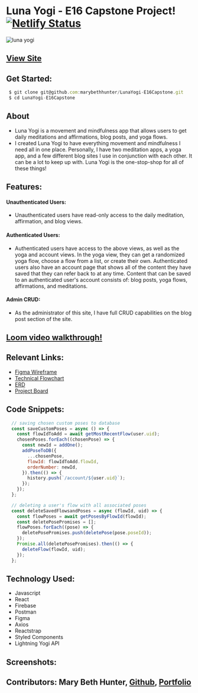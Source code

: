 # Luna Yogi - E16 Capstone Project! [![Netlify Status](https://api.netlify.com/api/v1/badges/bd6ac731-e8af-494b-86c7-e7043c84034a/deploy-status)](https://app.netlify.com/sites/lunayogi/deploys)


![luna yogi](https://user-images.githubusercontent.com/86667443/146215625-4f07fa01-4218-4426-bab2-f13b208330ca.png)

## [View Site](https://lunayogi.netlify.app/)
## Get Started:


```javascript
 $ git clone git@github.com:marybethhunter/LunaYogi-E16Capstone.git
 $ cd LunaYogi-E16Capstone
```

## About
* Luna Yogi is a movement and mindfulness app that allows users to get daily meditations and affirmations, blog posts, and yoga flows. 
* I created Luna Yogi to have everything movement and mindfulness I need all in one place. Personally, I have two meditation apps, a yoga app, and a few different blog sites I use in conjunction with each other. It can be a lot to keep up with. Luna Yogi is the one-stop-shop for all of these things!


## Features: 

#### **Unauthenticated Users**:
* Unauthenticated users have read-only access to the daily meditation, affirmation, and blog views.
#### **Authenticated Users**:
* Authenticated users have access to the above views, as well as the yoga and account views. In the yoga view, they can get a randomized yoga flow, choose a flow from a list, or create their own. Authenticated users also have an account page that shows all of the content they have saved that they can refer back to at any time. Content that can be saved to an authenticated user's account consists of: blog posts, yoga flows, affirmations, and meditations.
#### **Admin CRUD**: 
* As the administrator of this site, I have full CRUD capabilities on the blog post section of the site.

## [Loom video walkthrough!]()

## Relevant Links:
* [Figma Wireframe](https://www.figma.com/file/7uOdLefTT25DgrhhqTfmkS/Luna-Yogi-Capstone?node-id=0%3A1)
* [Technical Flowchart](https://docs.google.com/presentation/d/1pf3ZF9VGCbTWPnRUrzNJ-a2sat36xseGr8uGBnimu-s/edit?usp=sharing)
* [ERD](https://dbdiagram.io/d/61a4fdef8c901501c0d7c844)
* [Project Board](https://github.com/marybethhunter/LunaYogi-E16Capstone/projects/1)

## Code Snippets:

```javascript
  // saving chosen custom poses to database
  const saveCustomPoses = async () => {
    const flowIdToAdd = await getMostRecentFlow(user.uid);
    chosenPoses.forEach((chosenPose) => {
      const newId = addOne();
      addPoseToDB({
        ...chosenPose,
        flowId: flowIdToAdd.flowId,
        orderNumber: newId,
      }).then(() => {
        history.push(`/account/${user.uid}`);
      });
    });
  };

  // deleting a user's flow with all associated poses
  const deleteSavedFlowsandPoses = async (flowId, uid) => {
    const flowPoses = await getPosesByFlowId(flowId);
    const deletePosePromises = [];
    flowPoses.forEach((pose) => {
      deletePosePromises.push(deletePose(pose.poseId));
    });
    Promise.all(deletePosePromises).then(() => {
      deleteFlow(flowId, uid);
    });
  };
```

## Technology Used:
* Javascript
* React
* Firebase
* Postman
* Figma
* Axios
* Reactstrap
* Styled Components
* Lightning Yogi API

## Screenshots:

## Contributors: Mary Beth Hunter, [Github](https://github.com/marybethhunter), [Portfolio](https://marybeth-hunter.com/)
